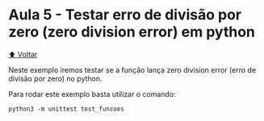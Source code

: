 # Aula 5 - Testar erro de divisão por zero (zero division error) em python

[⬆️ Voltar](https://github.com/Geofisicando/python-orientado-a-testes/tree/main#%C3%ADndice)

Neste exemplo iremos testar se a função lança zero division error (erro de divisão por zero) no python.

Para rodar este exemplo basta utilizar o comando:

```
python3 -m unittest test_funcoes
```

